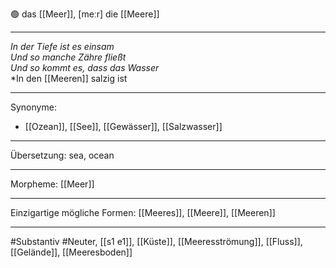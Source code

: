 🟢 das [[Meer]], [meːr]
die [[Meere]]


---
*In der Tiefe ist es einsam*  
*Und so manche Zähre fließt*  
*Und so kommt es, dass das Wasser*  
*In den [[Meeren]] salzig ist

---
Synonyme:
- [[Ozean]], [[See]], [[Gewässer]], [[Salzwasser]]

---
Übersetzung: sea, ocean

---
Morpheme:
[[Meer]]

---
Einzigartige mögliche Formen: [[Meeres]], [[Meere]], [[Meeren]]

---
#Substantiv #Neuter, [[s1 e1]], [[Küste]], [[Meeresströmung]], [[Fluss]], [[Gelände]], [[Meeresboden]]